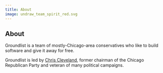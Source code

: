 ```yaml
---
title: About
image: undraw_team_spirit_red.svg
---
```


## About

Groundlist is a team of mostly-Chicago-area conservatives who like to build software and give it away for free.

Groundlist is led by [Chris Cleveland](https://www.linkedin.com/in/clevelandchris/), former chairman of the Chicago Republican 
Party and veteran of many political campaigns.
